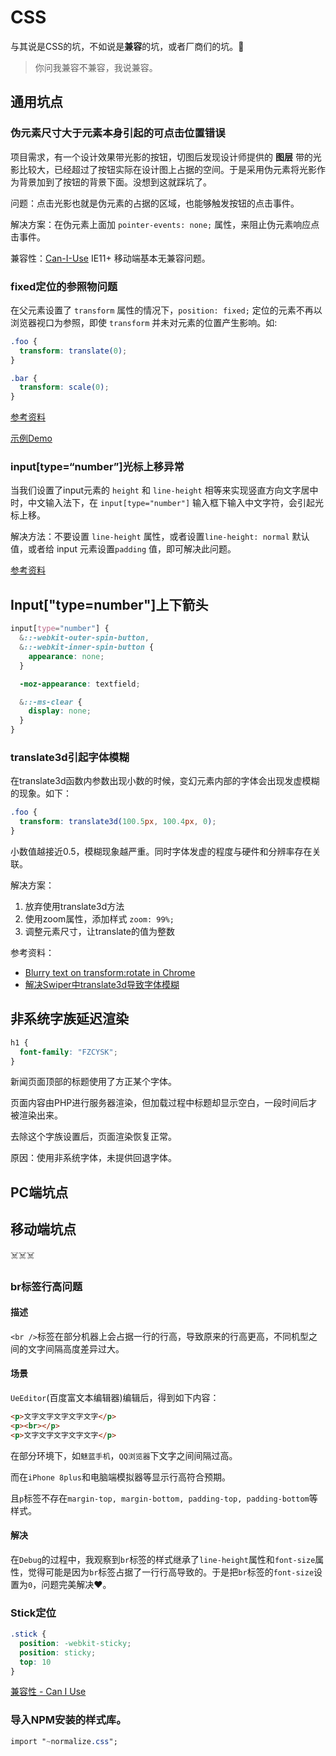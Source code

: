 # CSS

与其说是CSS的坑，不如说是**兼容**的坑，或者厂商们的坑。👀

> 你问我兼容不兼容，我说兼容。

## 通用坑点

### 伪元素尺寸大于元素本身引起的可点击位置错误

项目需求，有一个设计效果带光影的按钮，切图后发现设计师提供的 __图层__ 带的光影比较大，已经超过了按钮实际在设计图上占据的空间。于是采用伪元素将光影作为背景加到了按钮的背景下面。没想到这就踩坑了。

问题：点击光影也就是伪元素的占据的区域，也能够触发按钮的点击事件。

解决方案：在伪元素上面加 `pointer-events: none;` 属性，来阻止伪元素响应点击事件。

兼容性：[Can-I-Use](https://caniuse.com/#search=pointer-events) IE11+ 移动端基本无兼容问题。

### fixed定位的参照物问题

在父元素设置了 `transform` 属性的情况下，`position: fixed;` 定位的元素不再以浏览器视口为参照，即使 `transform` 并未对元素的位置产生影响。如:

``` css
.foo {
  transform: translate(0);
}

.bar {
  transform: scale(0);
}
```

[参考资料](https://segmentfault.com/a/1190000017939779)

[示例Demo](https://ntnyq.github.io/demos/html/fixed-test.html)

### input[type=“number”]光标上移异常

当我们设置了input元素的 `height` 和 `line-height` 相等来实现竖直方向文字居中时，中文输入法下，在 `input[type="number"]` 输入框下输入中文字符，会引起光标上移。

解决方法：不要设置 `line-height` 属性，或者设置`line-height: normal` 默认值，或者给 input 元素设置`padding` 值，即可解决此问题。

[参考资料](https://blog.csdn.net/haihiaandtongtong/article/details/50345065)

## Input["type=number"]上下箭头

``` scss
input[type="number"] {
  &::-webkit-outer-spin-button,
  &::-webkit-inner-spin-button {
    appearance: none;
  }

  -moz-appearance: textfield;

  &::-ms-clear {
    display: none;
  }
}
```

### translate3d引起字体模糊

在translate3d函数内参数出现小数的时候，变幻元素内部的字体会出现发虚模糊的现象。如下：

``` scss
.foo {
  transform: translate3d(100.5px, 100.4px, 0);
}
```

小数值越接近0.5，模糊现象越严重。同时字体发虚的程度与硬件和分辨率存在关联。

解决方案：

1. 放弃使用translate3d方法
2. 使用zoom属性，添加样式 `zoom: 99%;`
3. 调整元素尺寸，让translate的值为整数

参考资料：
- [Blurry text on transform:rotate in Chrome](https://stackoverflow.com/questions/20326220/blurry-text-on-transformrotate-in-chrome)
- [解决Swiper中translate3d导致字体模糊](http://xuxun.me/blog/2014/04/translate3d-cause-text-blurry-in-swiper/)

## 非系统字族延迟渲染

``` css
h1 {
  font-family: "FZCYSK";
}
```

新闻页面顶部的标题使用了方正某个字体。

页面内容由PHP进行服务器渲染，但加载过程中标题却显示空白，一段时间后才被渲染出来。

去除这个字族设置后，页面渲染恢复正常。

原因：使用非系统字体，未提供回退字体。


## PC端坑点

## 移动端坑点

☠️☠️☠️

### br标签行高问题

#### 描述

`<br />`标签在部分机器上会占据一行的行高，导致原来的行高更高，不同机型之间的文字间隔高度差异过大。

#### 场景

`UeEditor`(百度富文本编辑器)编辑后，得到如下内容：

``` html
<p>文字文字文字文字文字</p>
<p><br></p>
<p>文字文字文字文字文字</p>
```

在部分环境下，如`魅蓝手机`，`QQ浏览器`下文字之间间隔过高。

而在`iPhone 8plus`和电脑端模拟器等显示行高符合预期。

且`p`标签不存在`margin-top, margin-bottom, padding-top, padding-bottom`等样式。

#### 解决

在`Debug`的过程中，我观察到`br`标签的样式继承了`line-height`属性和`font-size`属性，觉得可能是因为`br`标签占据了一行行高导致的。于是把`br`标签的`font-size`设置为`0`，问题完美解决❤️。

### Stick定位

```css
.stick {
  position: -webkit-sticky;
  position: sticky;
  top: 10
}
```

[兼容性 - Can I Use](https://caniuse.com/#search=sticky)

### 导入NPM安装的样式库。

``` css
import "~normalize.css";
```
